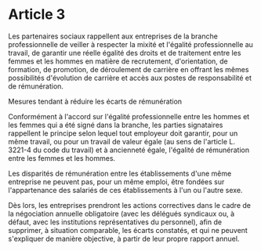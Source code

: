 # Article 3

Les partenaires sociaux rappellent aux entreprises de la branche professionnelle de veiller à respecter la mixité et l'égalité professionnelle au travail, de garantir une réelle égalité des droits et de traitement entre les femmes et les hommes en matière de recrutement, d'orientation, de formation, de promotion, de déroulement de carrière en offrant les mêmes possibilités d'évolution de carrière et accès aux postes de responsabilité et de rémunération.

Mesures tendant à réduire les écarts de rémunération

Conformément à l'accord sur l'égalité professionnelle entre les hommes et les femmes qui a été signé dans la branche, les parties signataires rappellent le principe selon lequel tout employeur doit garantir, pour un même travail, ou pour un travail de valeur égale (au sens de l'article L. 3221-4 du code du travail) et à ancienneté égale, l'égalité de rémunération entre les femmes et les hommes.

Les disparités de rémunération entre les établissements d'une même entreprise ne peuvent pas, pour un même emploi, être fondées sur l'appartenance des salariés de ces établissements à l'un ou l'autre sexe.

Dès lors, les entreprises prendront les actions correctives dans le cadre de la négociation annuelle obligatoire (avec les délégués syndicaux ou, à défaut, avec les institutions représentatives du personnel), afin de supprimer, à situation comparable, les écarts constatés, et qui ne peuvent s'expliquer de manière objective, à partir de leur propre rapport annuel.

